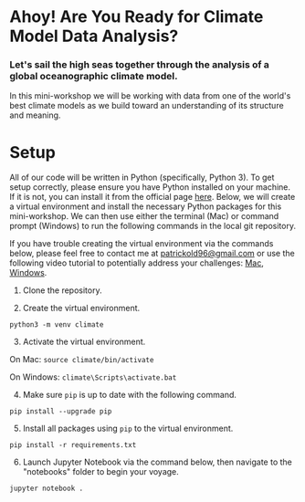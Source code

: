 # Ahoy! Are You Ready for Climate Model Data Analysis?
### Let's sail the high seas together through the analysis of a global oceanographic climate model.

In this mini-workshop we will be working with data from one of the world's best climate models as we build toward an understanding of its structure and meaning.

# Setup

All of our code will be written in Python (specifically, Python 3). To get setup correctly, please ensure you have Python installed on your machine. If it is not, you can install it from the official page [here](https://www.python.org/downloads/). Below, we will create a virtual environment and install the necessary Python packages for this mini-workshop. We can then use either the terminal (Mac) or command prompt (Windows) to run the following commands in the local git repository.

If you have trouble creating the virtual environment via the commands below, please feel free to contact me at patrickold96@gmail.com or use the following video tutorial to potentially address your challenges: [Mac](https://www.youtube.com/watch?v=Kg1Yvry_Ydk&ab_channel=CoreySchafer), [Windows](https://www.youtube.com/watch?v=APOPm01BVrk&ab_channel=CoreySchafer).

1. Clone the repository.

2. Create the virtual environment.

`python3 -m venv climate`

3. Activate the virtual environment.

On Mac: `source climate/bin/activate`

On Windows: `climate\Scripts\activate.bat`

4. Make sure `pip` is up to date with the following command.

`pip install --upgrade pip`

5. Install all packages using `pip` to the virtual environment.

`pip install -r requirements.txt`

6. Launch Jupyter Notebook via the command below, then navigate to the "notebooks" folder to begin your voyage.

`jupyter notebook .`
